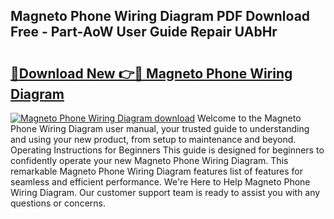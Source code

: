 ## Magneto Phone Wiring Diagram PDF Download Free - Part-AoW User Guide Repair UAbHr

# <h2><a href="http://dfljqp.blite.top/?on=Magneto+Phone+Wiring+Diagram">🔗Download New 👉🔴 Magneto Phone Wiring Diagram</a></h2>

[![Magneto Phone Wiring Diagram download](https://i.imgur.com/lujVjoI.png)](http://dfljqp.blite.top/?on=Magneto+Phone+Wiring+Diagram)
Welcome to the Magneto Phone Wiring Diagram user manual, your trusted guide to understanding and using your new product, from setup to maintenance and beyond. Operating Instructions for Beginners This guide is designed for beginners to confidently operate your new Magneto Phone Wiring Diagram. This remarkable Magneto Phone Wiring Diagram features list of features for seamless and efficient performance. We're Here to Help Magneto Phone Wiring Diagram. Our customer support team is ready to assist you with any questions or concerns.
